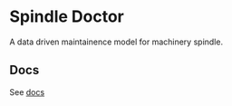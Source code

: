 # Spindle Doctor

A data driven maintainence model for machinery spindle.

## Docs

See [docs](./docs)
